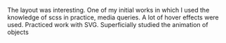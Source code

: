 The layout was interesting. One of my initial works in which I used the knowledge of scss in practice, media queries. A lot of hover effects were used. Practiced work with SVG. Superficially studied the animation of objects

